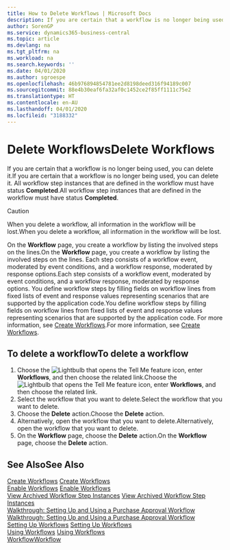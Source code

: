 ```yaml
---
title: How to Delete Workflows | Microsoft Docs
description: If you are certain that a workflow is no longer being used, you can delete it. All workflow step instances that are defined in the workflow must have status **Completed**.
author: SorenGP
ms.service: dynamics365-business-central
ms.topic: article
ms.devlang: na
ms.tgt_pltfrm: na
ms.workload: na
ms.search.keywords: ''
ms.date: 04/01/2020
ms.author: sgroespe
ms.openlocfilehash: 46b976894854781ee2d8198deed316f94189c007
ms.sourcegitcommit: 88e4b30eaf6fa32af0c1452ce2f85ff1111c75e2
ms.translationtype: HT
ms.contentlocale: en-AU
ms.lasthandoff: 04/01/2020
ms.locfileid: "3188332"
---
```

# <a name="delete-workflows"></a><span data-ttu-id="2281a-104">Delete Workflows</span><span class="sxs-lookup"><span data-stu-id="2281a-104">Delete Workflows</span></span>
<span data-ttu-id="2281a-105">If you are certain that a workflow is no longer being used, you can delete it.</span><span class="sxs-lookup"><span data-stu-id="2281a-105">If you are certain that a workflow is no longer being used, you can delete it.</span></span> <span data-ttu-id="2281a-106">All workflow step instances that are defined in the workflow must have status **Completed**.</span><span class="sxs-lookup"><span data-stu-id="2281a-106">All workflow step instances that are defined in the workflow must have status **Completed**.</span></span>  

> [!CAUTION]  
>  <span data-ttu-id="2281a-107">When you delete a workflow, all information in the workflow will be lost.</span><span class="sxs-lookup"><span data-stu-id="2281a-107">When you delete a workflow, all information in the workflow will be lost.</span></span>  

 <span data-ttu-id="2281a-108">On the **Workflow** page, you create a workflow by listing the involved steps on the lines.</span><span class="sxs-lookup"><span data-stu-id="2281a-108">On the **Workflow** page, you create a workflow by listing the involved steps on the lines.</span></span> <span data-ttu-id="2281a-109">Each step consists of a workflow event, moderated by event conditions, and a workflow response, moderated by response options.</span><span class="sxs-lookup"><span data-stu-id="2281a-109">Each step consists of a workflow event, moderated by event conditions, and a workflow response, moderated by response options.</span></span> <span data-ttu-id="2281a-110">You define workflow steps by filling fields on workflow lines from fixed lists of event and response values representing scenarios that are supported by the application code.</span><span class="sxs-lookup"><span data-stu-id="2281a-110">You define workflow steps by filling fields on workflow lines from fixed lists of event and response values representing scenarios that are supported by the application code.</span></span> <span data-ttu-id="2281a-111">For more information, see [Create Workflows](across-how-to-create-workflows.md).</span><span class="sxs-lookup"><span data-stu-id="2281a-111">For more information, see [Create Workflows](across-how-to-create-workflows.md).</span></span>  

## <a name="to-delete-a-workflow"></a><span data-ttu-id="2281a-112">To delete a workflow</span><span class="sxs-lookup"><span data-stu-id="2281a-112">To delete a workflow</span></span>  
1.  <span data-ttu-id="2281a-113">Choose the ![Lightbulb that opens the Tell Me feature](media/ui-search/search_small.png "Tell me what you want to do") icon, enter **Workflows**, and then choose the related link.</span><span class="sxs-lookup"><span data-stu-id="2281a-113">Choose the ![Lightbulb that opens the Tell Me feature](media/ui-search/search_small.png "Tell me what you want to do") icon, enter **Workflows**, and then choose the related link.</span></span>  
2.  <span data-ttu-id="2281a-114">Select the workflow that you want to delete.</span><span class="sxs-lookup"><span data-stu-id="2281a-114">Select the workflow that you want to delete.</span></span>  
3.  <span data-ttu-id="2281a-115">Choose the **Delete** action.</span><span class="sxs-lookup"><span data-stu-id="2281a-115">Choose the **Delete** action.</span></span>  
4.  <span data-ttu-id="2281a-116">Alternatively, open the workflow that you want to delete.</span><span class="sxs-lookup"><span data-stu-id="2281a-116">Alternatively, open the workflow that you want to delete.</span></span>  
5.  <span data-ttu-id="2281a-117">On the **Workflow** page, choose the **Delete** action.</span><span class="sxs-lookup"><span data-stu-id="2281a-117">On the **Workflow** page, choose the **Delete** action.</span></span>  

## <a name="see-also"></a><span data-ttu-id="2281a-118">See Also</span><span class="sxs-lookup"><span data-stu-id="2281a-118">See Also</span></span>  
 <span data-ttu-id="2281a-119">[Create Workflows](across-how-to-create-workflows.md) </span><span class="sxs-lookup"><span data-stu-id="2281a-119">[Create Workflows](across-how-to-create-workflows.md) </span></span>  
 <span data-ttu-id="2281a-120">[Enable Workflows](across-how-to-enable-workflows.md) </span><span class="sxs-lookup"><span data-stu-id="2281a-120">[Enable Workflows](across-how-to-enable-workflows.md) </span></span>  
 <span data-ttu-id="2281a-121">[View Archived Workflow Step Instances](across-how-to-view-archived-workflow-step-instances.md) </span><span class="sxs-lookup"><span data-stu-id="2281a-121">[View Archived Workflow Step Instances](across-how-to-view-archived-workflow-step-instances.md) </span></span>  
 <span data-ttu-id="2281a-122">[Walkthrough: Setting Up and Using a Purchase Approval Workflow](walkthrough-setting-up-and-using-a-purchase-approval-workflow.md) </span><span class="sxs-lookup"><span data-stu-id="2281a-122">[Walkthrough: Setting Up and Using a Purchase Approval Workflow](walkthrough-setting-up-and-using-a-purchase-approval-workflow.md) </span></span>  
 <span data-ttu-id="2281a-123">[Setting Up Workflows](across-set-up-workflows.md) </span><span class="sxs-lookup"><span data-stu-id="2281a-123">[Setting Up Workflows](across-set-up-workflows.md) </span></span>  
 <span data-ttu-id="2281a-124">[Using Workflows](across-use-workflows.md) </span><span class="sxs-lookup"><span data-stu-id="2281a-124">[Using Workflows](across-use-workflows.md) </span></span>  
 [<span data-ttu-id="2281a-125">Workflow</span><span class="sxs-lookup"><span data-stu-id="2281a-125">Workflow</span></span>](across-workflow.md)   
